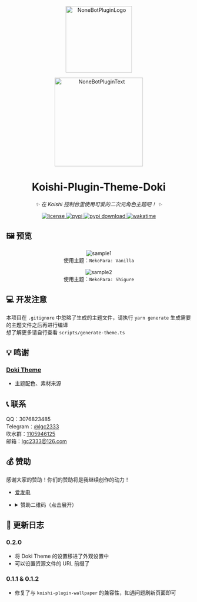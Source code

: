 <!-- markdownlint-disable MD026 MD031 MD033 MD036 MD041 -->

<div align="center">

<a href="https://koishi.chat/zh-CN/market/">
  <img src="https://raw.githubusercontent.com/lgc2333/koishi-workspace/master/readme/koishi-plugin.png" width="180" height="180" alt="NoneBotPluginLogo">
</a>

<p>
  <img src="https://raw.githubusercontent.com/lgc2333/koishi-workspace/master/readme/KoishiPlugin.svg" width="240" alt="NoneBotPluginText">
</p>

# Koishi-Plugin-Theme-Doki

_✨ 在 Koishi 控制台里使用可爱的二次元角色主题吧！ ✨_

<a href="./LICENSE">
  <img src="https://img.shields.io/github/license/lgc2333/koishi-plugin-theme-doki.svg" alt="license">
</a>
<a href="https://www.npmjs.com/package/koishi-plugin-theme-doki">
  <img src="https://img.shields.io/npm/v/koishi-plugin-theme-doki" alt="pypi">
</a>
<a href="https://www.npmjs.com/package/koishi-plugin-theme-doki">
  <img src="https://img.shields.io/npm/dm/koishi-plugin-theme-doki" alt="pypi download">
</a>
<a href="https://wakatime.com/badge/user/b61b0f9a-f40b-4c82-bc51-0a75c67bfccf/project/018e09c0-df9e-47b9-ae51-cf1f0dd97dce">
  <img src="https://wakatime.com/badge/user/b61b0f9a-f40b-4c82-bc51-0a75c67bfccf/project/018e09c0-df9e-47b9-ae51-cf1f0dd97dce.svg" alt="wakatime">
</a>

</div>

## 🖼️ 预览

<center>

![sample1](https://raw.githubusercontent.com/lgc2333/koishi-workspace/master/readme/theme-doki/sample1.png)  
使用主题：`NekoPara: Vanilla`

![sample2](https://raw.githubusercontent.com/lgc2333/koishi-workspace/master/readme/theme-doki/sample2.png)  
使用主题：`NekoPara: Shigure`

</center>

## 💻 开发注意

本项目在 `.gitignore` 中忽略了生成的主题文件，请执行 `yarn generate` 生成需要的主题文件之后再进行编译  
想了解更多请自行查看 `scripts/generate-theme.ts`

## 💡 鸣谢

### [Doki Theme](https://github.com/doki-theme)

- 主题配色、素材来源

## 📞 联系

QQ：3076823485  
Telegram：[@lgc2333](https://t.me/lgc2333)  
吹水群：[1105946125](https://jq.qq.com/?_wv=1027&k=Z3n1MpEp)  
邮箱：<lgc2333@126.com>

## 💰 赞助

感谢大家的赞助！你们的赞助将是我继续创作的动力！

- [爱发电](https://afdian.net/@lgc2333)
- <details>
    <summary>赞助二维码（点击展开）</summary>

  ![讨饭](https://raw.githubusercontent.com/lgc2333/ShigureBotMenu/master/src/imgs/sponsor.png)

  </details>

## 📝 更新日志

### 0.2.0

- 将 Doki Theme 的设置移进了外观设置中
- 可以设置资源文件的 URL 前缀了

### 0.1.1 & 0.1.2

- 修复了与 `koishi-plugin-wallpaper` 的兼容性，如遇问题刷新页面即可
